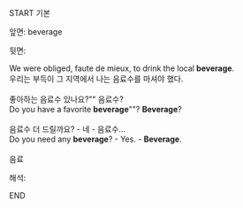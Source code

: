 START
기본

앞면:
beverage


뒷면:
<div>We were obliged, faute de mieux, to drink the local <strong>beverage</strong>. </div><div><div>우리는 부득이 그 지역에서 나는 음료수를 마셔야 했다.</div></div><div><br></div><div><div><div>좋아하는 음료수 있나요?"" 음료수?</div></div><div><div>Do you have a favorite <strong>beverage</strong>""? <strong>Beverage</strong>?</div></div></div><div><br></div><div><div><div>음료수 더 드릴까요? - 네 - 음료수...</div></div><div><div>Do you need any <strong>beverage</strong>? - Yes. - <strong>Beverage</strong>.</div></div></div><div><br></div><div>음료</div>


해석:

END